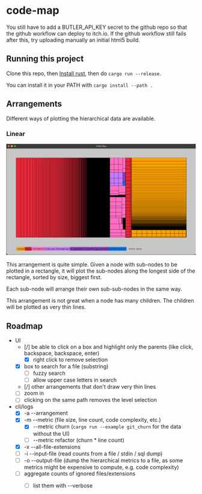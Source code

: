 # code-map

You still have to add a BUTLER_API_KEY secret to the github repo so that the github workflow
can deploy to itch.io. If the github workflow still fails after this, try uploading manually an initial html5 build.

## Running this project

Clone this repo, then [Install rust](https://www.rust-lang.org/tools/install), then do `cargo run --release`.

You can install it in your PATH with `cargo install --path .`

## Arrangements

Different ways of plotting the hierarchical data are available.

### Linear

![linear](./screenshots/linear.png)

This arrangement is quite simple. Given a node with sub-nodes to be plotted in a rectangle, it will plot the sub-nodes along the longest side of the rectangle, sorted by size, biggest first.

Each sub-node will arrange their own sub-sub-nodes in the same way.

This arrangement is not great when a node has many children. The children will be plotted as very thin lines.


## Roadmap

- UI
  - [/] be able to click on a box and highlight only the parents (like click, backspace, backspace, enter)
    - [x] right click to remove selection
  - [x] box to search for a file (substring)
    - [ ] fuzzy search
    - [ ] allow upper case letters in search
  - [/] other arrangements that don't draw very thin lines
  - [ ] zoom in
  - [ ] clicking on the same path removes the level selection
- cli/logs
  - [x] -a --arrangement 
  - [x] -m --metric (file size, line count, code complexity, etc.)
    - [x] --metric churn (`cargo run --example git_churn` for the data without the UI)
    - [ ] --metric refactor (churn * line count)
  - [x] -x --all-file-extensions
  - [ ] -i --input-file (read counts from a file / stdin / sql dump)
  - [ ] -o --output-file (dump the hierarchical metrics to a file, as some metrics might be expensive to compute, e.g. code complexity)
  - [ ] aggregate counts of ignored files/extensions
      - [ ] list them with --verbose

